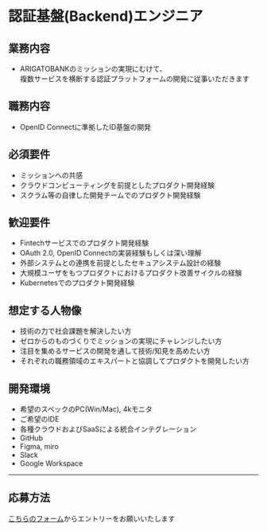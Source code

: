 # 認証基盤(Backend)エンジニア

## 業務内容
* ARIGATOBANKのミッションの実現にむけて、  
複数サービスを横断する認証プラットフォームの開発に従事いただきます

## 職務内容
* OpenID Connectに準拠したID基盤の開発

## 必須要件
* ミッションへの共感
* クラウドコンピューティングを前提としたプロダクト開発経験
* スクラム等の自律した開発チームでのプロダクト開発経験

## 歓迎要件
* Fintechサービスでのプロダクト開発経験
* OAuth 2.0, OpenID Connectの実装経験もしくは深い理解
* 外部システムとの連携を前提としたセキュアシステム設計の経験
* 大規模ユーザをもつプロダクトにおけるプロダクト改善サイクルの経験
* Kubernetesでのプロダクト開発経験

## 想定する人物像
* 技術の力で社会課題を解決したい方
* ゼロからのものづくりでミッションの実現にチャレンジしたい方
* 注目を集めるサービスの開発を通して技術/知見を高めたい方
* それぞれの職務領域のエキスパートと協調してプロダクトを開発したい方

## 開発環境
* 希望のスペックのPC(Win/Mac), 4kモニタ
* ご希望のIDE
* 各種クラウドおよびSaaSによる統合インテグレーション
* GitHub
* Figma, miro
* Slack
* Google Workspace

---

## 応募方法
[こちらのフォーム](https://docs.google.com/forms/d/e/1FAIpQLSeXJAIsR_xrPZnGT6VW1wNNRThFlobedKCAiS22VupIZGm98w/viewform)からエントリーをお願いいたします

